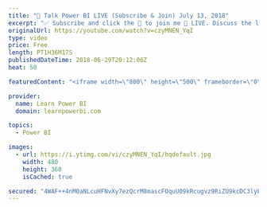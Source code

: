 ```yaml
---
title: "🔴 Talk Power BI LIVE (Subscribe & Join) July 13, 2018"
excerpt: "✅ Subscribe and click the 🔔 to join me 🔴 LIVE. Discuss the latest in Power BI and ask any Power BI question. 💡 Join https://www.facebook.com/groups/TalkPowerBI to continue the conversation  Hello, I am Avi Singh, Microsoft MVP and Power BI Pro! I just love talking about Power BI. So much so that I"
originalUrl: https://youtube.com/watch?v=czyMNEN_YqI
type: video
price: Free
length: PT1H36M17S
publishedDateTime: 2018-06-29T20:12:06Z
heat: 50

featuredContent: "<iframe width=\"800\" height=\"500\" frameborder=\"0\" src=\"https://www.youtube.com/embed/czyMNEN_YqI\" allow=\"accelerometer; autoplay; encrypted-media; gyroscope; picture-in-picture\" allowfullscreen></iframe>"

provider:
  name: Learn Power BI
  domain: learnpowerbi.com

topics:
  - Power BI

images:
  - url: https://i.ytimg.com/vi/czyMNEN_YqI/hqdefault.jpg
    width: 480
    height: 360
    isCached: true

secured: "4WAF++4nM0aNLcuHFNvXy7ezQcrM8mascFOquU09kRcugvz9RiZU9kcDC3lyEtcjGdpZGuKqPxzV+WhqUBRfwVOKnR05tcU86fk99we63kJhUJ4K3ytXfZMD4pB2Uu5WqXiH+6MZU+AEJAWFs9RqFVjlk7yH4Ws+nOaJB39D/eshQw+fKa0LKOhKaGm0vXWCxnQVB6RpJ5UdFBIGfx8tY5ogVqVeIcv15C6wIqmMjZW47ggKMbryyQ6Zmy2711eaKPHpe+d9f8hm0M42ic7GT127iRxg293hZl9y5Qgnbue70NppaB17G0srxClI6iEl/DxO0dCb4zKm9V5N4pXYARo7olPyIJdabk7mm+WOd6Y1xsiykJhrhBy2TprxyyNkdqltziOWQAm4RvfVJuBDt85sSGijt2BLla7+QZdlkWo=;u5OIQxwtbNMlRb0TnkwS/g=="
---
```


